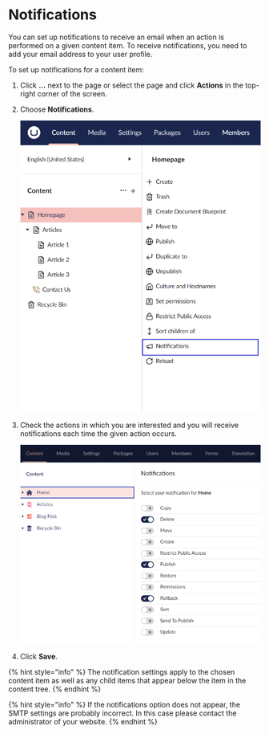 # Notifications

You can set up notifications to receive an email when an action is performed on a given content item. To receive notifications, you need to add your email address to your user profile.

To set up notifications for a content item:

1. Click **...** next to the page or select the page and click **Actions** in the top-right corner of the screen.
2.  Choose **Notifications**.

    ![Notifications Menu](images/Notifications-menu-v14.png)
3.  Check the actions in which you are interested and you will receive notifications each time the given action occurs.

    ![notifications.jpg](../../../../../17/umbraco-cms/tutorials/editors-manual/tips-and-tricks/images/notifications-v9.png)
4. Click **Save**.

{% hint style="info" %}
The notification settings apply to the chosen content item as well as any child items that appear below the item in the content tree.
{% endhint %}

{% hint style="info" %}
If the notifications option does not appear, the SMTP settings are probably incorrect. In this case please contact the administrator of your website.
{% endhint %}

